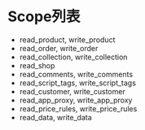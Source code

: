 # Scope列表

* read\_product, write\_product
* read\_order, write\_order
* read\_collection, write\_collection
* read\_shop
* read\_comments, write\_comments
* read\_script\_tags, write\_script\_tags
* read\_customer, write\_customer
* read\_app\_proxy, write\_app\_proxy
* read\_price\_rules, write\_price\_rules
* read\_data, write\_data
